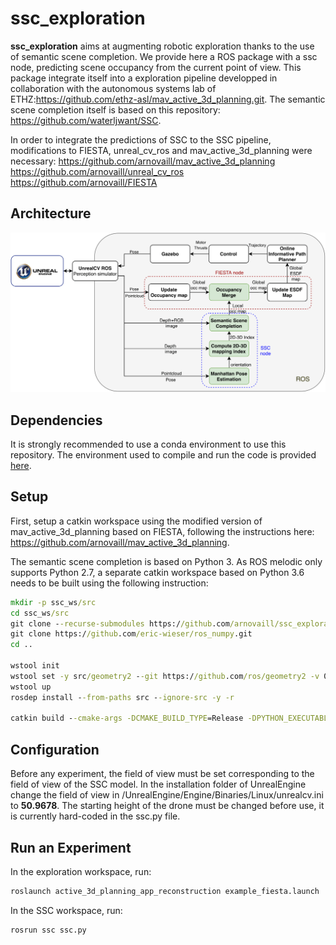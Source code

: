 # ssc_exploration

**ssc_exploration** aims at augmenting robotic exploration thanks to the use of semantic scene completion. We provide here a ROS package with a ssc node, predicting scene occupancy from the current point of view. This package integrate itself into a exploration pipeline developped in collaboration with the autonomous systems lab of ETHZ:https://github.com/ethz-asl/mav_active_3d_planning.git. The semantic scene completion itself is based on this repository: https://github.com/waterljwant/SSC. 

In order to integrate the predictions of SSC to the SSC pipeline, modifications to FIESTA, unreal_cv_ros and mav_active_3d_planning were necessary:
https://github.com/arnovaill/mav_active_3d_planning
https://github.com/arnovaill/unreal_cv_ros
https://github.com/arnovaill/FIESTA

## Architecture

![image info](./images/general_architecture.png)

## Dependencies
It is strongly recommended to use a conda environment to use this repository. The environment used to compile and run the code is provided [here](environment.yml).

## Setup
First, setup a catkin workspace using the modified version of mav_active_3d_planning based on FIESTA, following the instructions here: https://github.com/arnovaill/mav_active_3d_planning. 

The semantic scene completion is based on Python 3. As ROS melodic only supports Python 2.7, a separate catkin workspace based on Python 3.6 needs to be built using the following instruction: 

```bat
mkdir -p ssc_ws/src
cd ssc_ws/src
git clone --recurse-submodules https://github.com/arnovaill/ssc_exploration.git
git clone https://github.com/eric-wieser/ros_numpy.git
cd ..

wstool init
wstool set -y src/geometry2 --git https://github.com/ros/geometry2 -v 0.6.5
wstool up
rosdep install --from-paths src --ignore-src -y -r

catkin build --cmake-args -DCMAKE_BUILD_TYPE=Release -DPYTHON_EXECUTABLE='/home/arno/anaconda3/envs/ssc/bin/python3.6' -DPYTHON_INCLUDE_DIR='/home/arno/anaconda3/envs/ssc/include/python3.6m' -DPYTHON_LIBRARY='/home/arno/anaconda3/envs/ssc/lib/libpython3.6m.so'


```

## Configuration
Before any experiment, the field of view must be set corresponding to the field of view of the SSC model. In the installation folder of UnrealEngine change the field of view in /UnrealEngine/Engine/Binaries/Linux/unrealcv.ini to **50.9678**. The starting height of the drone must be changed before use, it is currently hard-coded in the ssc.py file. 


## Run an Experiment
In the exploration workspace, run: 
```bat
roslaunch active_3d_planning_app_reconstruction example_fiesta.launch
```

In the SSC workspace, run: 

```bat
rosrun ssc ssc.py
```

